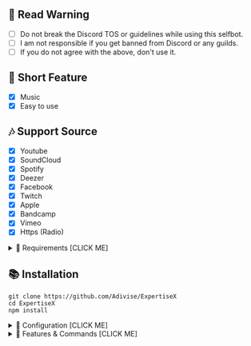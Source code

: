 ## 📄 Read Warning
- [ ] Do not break the Discord TOS or guidelines while using this selfbot.
- [ ] I am not responsible if you get banned from Discord or any guilds.
- [ ] If you do not agree with the above, don't use it. 

## 📑 Short Feature
- [x] Music
- [x] Easy to use

## 🎶 Support Source
- [x] Youtube
- [x] SoundCloud
- [x] Spotify
- [x] Deezer
- [x] Facebook 
- [x] Twitch
- [x] Apple
- [x] Bandcamp
- [x] Vimeo
- [x] Https (Radio)

<details><summary>📎 Requirements [CLICK ME]</summary>
<p>

## 📎 Requirements

1. Node.js Version 16+ **[Download](https://nodejs.org/en/download/)**
2. Your Discord Token **[Video](https://youtu.be/YEgFvgg7ZPI)**
3. Lavalink **[Guide](https://github.com/freyacodes/lavalink)** (i use this development version [Direct Download](https://ci.fredboat.com/repository/downloadAll/Lavalink_Build/9311:id/artifacts.zip) )

## 🛑 Super Requirements 

1. Java 11-13 **[Download JDK13](http://www.mediafire.com/file/m6gk7aoq96db8g0/file)** (i use this version)

</p>
</details>

## 📚 Installation

```
git clone https://github.com/Adivise/ExpertiseX
cd ExpertiseX
npm install
```

<details><summary>📄 Configuration [CLICK ME]</summary>
<p>

## 📄 Configuration

> **OPTION 1️⃣**

Copy or Rename `.env.example` to `.env` and fill out the values:

```.env
# Self Bot
TOKEN=REPLACE_TOKEN_HERE
PREFIX=.

# Devloper
OWNER_ID=515490955801919488
DEV_ID=515490955801919488, 908006641155309619

# Lavalink
NODE_HOST=localhost
NODE_PORT=5555
NODE_PASSWORD=123456
```

> **OPTION 2️⃣**

Go to folder `settings` edit `config.js` and you can fill out the values:

```js
require("dotenv").config();

module.exports = {
    TOKEN: process.env.TOKEN || "YOUR_TOKEN",  // your token discord
    PREFIX: process.env.PREFIX || ".", //<= default is .  // self-bot prefix

    OWNER_ID: process.env.OWNER_ID || "YOUR_CLIENT_ID", //your owner discord id example: "515490955801919488" this is not id like *Stylish.#4078
    DEV_ID: process.env.DEV_ID || [], // if you want to use command bot only, you can put your id here  // example ["515490955801919488", "543595284345782296"]

    NODES: [
      { 
        host: process.env.NODE_HOST || "localhost",
        port: parseInt(process.env.NODE_PORT || "5555"),
        password: process.env.NODE_PASSWORD || "123456",
      } 
    ],
}
```
After installation or finishes all you can use `node .` to start the bot. or `Run Start.bat`

</p>
</details>

<details><summary>🔩 Features & Commands [CLICK ME]</summary>
<p>

## 🔩 Features & Commands

> Note: The default prefix is '#'

🎶 **Music Commands!** 

- Play (#play, #p, #pplay [song/url])
- Nowplaying (#nowplaying, #np, #now)
- Queue (#queue <page>)
- Repeat (#loop (current, all), #repeat (current, all))
- Loopqueue (#loopall, #lq, repeatall)
- Shuffle (#shuffle, mix)
- Volume control (#vol, #v [10 - 100])
- Pause (#pause, #pa)
- Resume (#resume, #r)
- Skip (#skip, #s)
- Skipto (#skipto, #st [position])
- Clear (#clear)
- Join (#join, #summon)
- Leave (#leave, #dc, #lev, #stop)
- Forward (#forward <second>)
- Seek (#seek <second>)
- Rewind (#rewind <second>)
- Replay (#replay)
- Search (#search [songname])
- 247 (#247)
- Previous (#previous)
- Autoplay (#autoplay)

⏺ **Filter Commands!**
- Bass (#bass)
- Superbass (#superbass, #sb)
- Pop (#pop)
- Treblebass (#treblebass, #tb)
- Soft (#soft)
- Earrape (#earrape, #ear)
- Equalizer (#eq <custom>)
- Speed (#speed <amount>)
- Picth (#pitch <amount>)
- Vaporwave (#vaporwave)
- Nightcore (#nightcore)
- Bassboost (#bassboost, #bb [-10 - 10])
- Rate (#rate)
- Reset (#reset)
- 3d (#3d)
- China (#china)
- Dance (#dance)
- Chipmunk (#chipmunk)
- Darthvader (#darthvader)
- DoubleTime (#doubletime)
- SlowMotion (#slowmotion)
- Tremolo (#tremolo)
- Vibrate (#vibrate)
- Vibrato (#vibrato)
	
📑 **Utilities Commands!**
- Restart (#restart, #stopbot)

</p>
</details>
